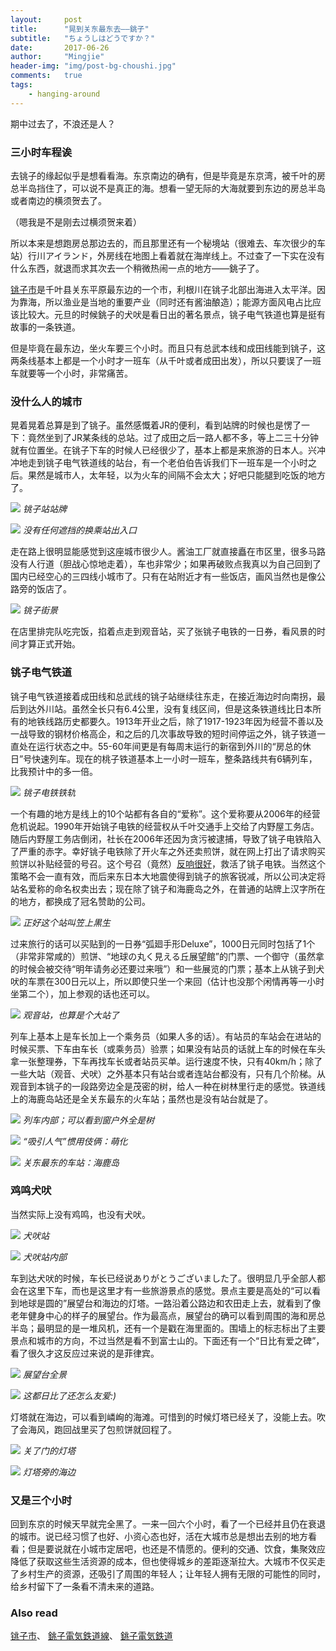 ```yaml
---
layout:     post
title:      "晃到关东最东去——銚子"
subtitle:   "ちょうしはどうですか？"
date:       2017-06-26
author:     "Mingjie"
header-img: "img/post-bg-choushi.jpg"
comments:   true
tags:
    - hanging-around
---
```


期中过去了，不浪还是人？

### 三小时车程诶

去铫子的缘起似乎是想看看海。东京南边的确有，但是毕竟是东京湾，被千叶的房总半岛挡住了，可以说不是真正的海。想看一望无际的大海就要到东边的房总半岛或者南边的横须贺去了。

（嗯我是不是刚去过横须贺来着）

所以本来是想跑房总那边去的，而且那里还有一个秘境站（很难去、车次很少的车站）行川アイランド，外房线在地图上看着就在海岸线上。不过查了一下实在没有什么东西，就退而求其次去一个稍微热闹一点的地方——銚子了。

[铫子市](https://zh.wikipedia.org/wiki/%E9%8A%9A%E5%AD%90%E5%B8%82)是千叶县关东平原最东边的一个市，利根川在铫子北部出海进入太平洋。因为靠海，所以渔业是当地的重要产业（同时还有酱油酿造）；能源方面风电占比应该比较大。元旦的时候銚子的犬吠是看日出的著名景点，铫子电气铁道也算是挺有故事的一条铁道。

但是毕竟在最东边，坐火车要三个小时。而且只有总武本线和成田线能到铫子，这两条线基本上都是一个小时才一班车（从千叶或者成田出发），所以只要误了一班车就要等一个小时，非常痛苦。

### 没什么人的城市

晃着晃着总算是到了铫子。虽然感慨着JR的便利，看到站牌的时候也是愣了一下：竟然坐到了JR某条线的总站。过了成田之后一路人都不多，等上二三十分钟就有位置坐。在铫子下车的时候人已经很少了，基本上都是来旅游的日本人。兴冲冲地走到铫子电气铁道线的站台，有一个老伯伯告诉我们下一班车是一个小时之后。果然是城市人，太年轻，以为火车的间隔不会太大；好吧只能腿到吃饭的地方了。

![](/img/in-post/post-choushi/1-station.jpg)
*铫子站站牌*

![](/img/in-post/post-choushi/2-transfer.jpg)
*没有任何遮挡的换乘站出入口*

走在路上很明显能感觉到这座城市很少人。酱油工厂就直接矗在市区里，很多马路没有人行道（胆战心惊地走着），车也非常少；如果再破败点我真以为自己回到了国内已经空心的三四线小城市了。只有在站附近才有一些饭店，画风当然也是像公路旁的饭店了。

![](/img/in-post/post-choushi/3-street.jpg)
*铫子街景*

在店里排完队吃完饭，掐着点走到观音站，买了张铫子电铁的一日券，看风景的时间才算正式开始。

### 铫子电气铁道

铫子电气铁道接着成田线和总武线的铫子站继续往东走，在接近海边时向南拐，最后到达外川站。虽然全长只有6.4公里，没有复线区间，但是这条铁道线比日本所有的地铁线路历史都要久。1913年开业之后，除了1917-1923年因为经营不善以及一战导致的钢材价格高企，和之后的几次事故导致的短时间停运之外，铫子铁道一直处在运行状态之中。55-60年间更是有每周末运行的新宿到外川的“房总的休日”号快速列车。现在的桃子铁道基本上一小时一班车，整条路线共有6辆列车，比我预计中的多一倍。

![](/img/in-post/post-choushi/4-track.jpg)
*铫子电铁铁轨*

一个有趣的地方是线上的10个站都有各自的“爱称”。这个爱称要从2006年的经营危机说起。1990年开始铫子电铁的经营权从千叶交通手上交给了内野屋工务店。随后内野屋工务店倒闭，社长在2006年还因为贪污被逮捕，导致了铫子电铁陷入了严重的赤字。幸好铫子电铁除了开火车之外还卖煎饼，就在网上打出了请求购买煎饼以补贴经营的号召。这个号召（竟然）[反响很好](http://www.choshi-dentetsu.jp/upload/files/kiseki-tw2.pdf)，救活了铫子电铁。当然这个策略不会一直有效，而后来东日本大地震使得到铫子的旅客锐减，所以公司决定将站名爱称的命名权卖出去；现在除了铫子和海鹿岛之外，在普通的站牌上汉字所在的地方，都换成了冠名赞助的公司。

![](http://www.choshi-dentetsu.jp/upload/images/nr04-03.jpg)
*正好这个站叫笠上黒生*

过来旅行的话可以买贴到的一日券“弧廻手形Deluxe”，1000日元同时包括了1个（非常非常咸的）煎饼、“地球の丸く見える丘展望館”的门票、一个御守（虽然拿的时候会被交待“明年请务必还要过来哦”）和一些展览的门票；基本上从铫子到犬吠的车票在300日元以上，所以即使只坐一个来回（估计也没那个闲情再等一小时坐第二个），加上参观的话也还可以。

![](/img/in-post/post-choushi/5-kannon.jpg)
*观音站，也算是个大站了*

列车上基本上是车长加上一个乘务员（如果人多的话）。有站员的车站会在进站的时候买票、下车由车长（或乘务员）验票；如果没有站员的话就上车的时候在车头拿一张整理券，下车再找车长或者站员买单。运行速度不快，只有40km/h；除了一些大站（观音、犬吠）之外基本只有站台或者连站台都没有，只有几个阶梯。从观音到本铫子的一段路旁边全是茂密的树，给人一种在树林里行走的感觉。铁道线上的海鹿岛站还是全关东最东的火车站；虽然也是没有站台就是了。

![](/img/in-post/post-choushi/6-train-inside.jpg)
*列车内部；可以看到窗户外全是树*

![](/img/in-post/post-choushi/7-moe.jpg)
*“吸引人气”惯用伎俩：萌化*

![](/img/in-post/post-choushi/8-ashigajima.jpg)
*关东最东的车站：海鹿岛*

### 鸡鸣犬吠

当然实际上没有鸡鸣，也没有犬吠。

![](/img/in-post/post-choushi/9-inubou.jpg)
*犬吠站*

![](/img/in-post/post-choushi/10-inubou-inside.jpg)
*犬吠站内部*

车到达犬吠的时候，车长已经说ありがとうございました了。很明显几乎全部人都会在这里下车，而也是这里才有一些旅游景点的感觉。景点主要是高处的“可以看到地球是圆的”展望台和海边的灯塔。一路沿着公路边和农田走上去，就看到了像老年健身中心的样子的展望台。作为最高点，展望台的确可以看到周围的海和房总半岛；最明显的是一堆风机，还有一个是戳在海里面的。围墙上的标志标出了主要景点和城市的方向，不过当然是看不到富士山的。下面还有一个“日比有爱之碑”，看了很久才这反应过来说的是菲律宾。

![](/img/in-post/post-choushi/11-pano.jpg)
*展望台全景*

![](/img/in-post/post-choushi/12-j-f.jpg)
*这都日比了还怎么友爱:)*

灯塔就在海边，可以看到嶙峋的海滩。可惜到的时候灯塔已经关了，没能上去。吹了会海风，跑回战里买了包煎饼就回程了。

![](/img/in-post/post-choushi/13-lighthouse.jpg)
*关了门的灯塔*

![](/img/in-post/post-choushi/14-seashore.jpg)
*灯塔旁的海边*

### 又是三个小时

回到东京的时候天早就完全黑了。一来一回六个小时，看了一个已经并且仍在衰退的城市。说已经习惯了也好、小资心态也好，活在大城市总是想出去别的地方看看；但是要说就在小城市定居吧，也还是不情愿的。便利的交通、饮食，集聚效应降低了获取这些生活资源的成本，但也使得城乡的差距逐渐拉大。大城市不仅买走了乡村生产的资源，还吸引了周围的年轻人；让年轻人拥有无限的可能性的同时，给乡村留下了一条看不清未来的道路。

### Also read
[铫子市](https://zh.wikipedia.org/wiki/%E9%8A%9A%E5%AD%90%E5%B8%82)、
[銚子電気鉄道線](https://ja.wikipedia.org/wiki/%E9%8A%9A%E5%AD%90%E9%9B%BB%E6%B0%97%E9%89%84%E9%81%93%E7%B7%9A)、
[銚子電気鉄道](https://ja.wikipedia.org/wiki/%E9%8A%9A%E5%AD%90%E9%9B%BB%E6%B0%97%E9%89%84%E9%81%93)
